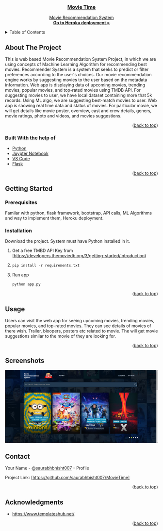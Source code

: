 <div id="top"></div>

<!-- PROJECT LOGO -->
<br />
<div align="center">
  <a href="https://github.com/MovieTimeWebApp/static/images/logo1.png " width="30px>
    ![](/static/images/Screen1.PNG?raw=true "Optional Title")
  </a>

  <h3 align="center">Movie Time </h3>

  <p align="center">
    Movie Recommendation System
    <br />
    <a href="https://movie-time-recommendation.herokuapp.com/"><strong>Go to Heroku deployment »</strong></a>
    <br />
  </p>
</div>



<!-- TABLE OF CONTENTS -->
<details>
  <summary>Table of Contents</summary>
  <ol>
    <li>
      <a href="#about-the-project">About The Project</a>
    </li>
    <li>
      <a href="#getting-started">Getting Started</a>
      <ul>
        <li><a href="#prerequisites">Prerequisites</a></li>
        <li><a href="#installation">Installation</a></li>
      </ul>
    </li>
    <li><a href="#usage">Usage</a></li>
    <li><a href="#screenshots">Screenshots</a></li>
    <li><a href="#contacts">Contacts</a></li>
  </ol>
</details>



<!-- ABOUT THE PROJECT -->
## About The Project

This is web based Movie Recommendation System Project, in which we are using concepts of Machine Learning Algorithm for recommending best movies. Recommender System is a system that seeks to predict or filter preferences according to the user's choices. Our movie recommendation engine works by suggesting movies to the user based on the metadata information.
Web app is displaying data of upcoming movies, trending movies, popular movies, and top-rated movies using TMDB API. For suggesting movies to user, we have local dataset containing more that 5k records. Using ML algo, we are suggesting best-match movies to user.
Web app is showing real time data and status of movies.
For particular movie, we will get details like movie poster, overview, cast and crew details, geners, movie ratings, photo and videos, and movies suggestions.

<p align="right">(<a href="#top">back to top</a>)</p>

### Built With the help of

* [Python](https://www.python.org/)
* [Juypter Notebook](https://jupyter.org/)
* [VS Code](https://code.visualstudio.com/)
* [Flask](https://flask.palletsprojects.com/en/2.1.x/)

<p align="right">(<a href="#top">back to top</a>)</p>


<!-- GETTING STARTED -->
## Getting Started

### Prerequisites

Familar with python, flask framework, bootstrap, API calls, ML Algorithms and way to implement them, Heroku deployment.

### Installation

Download the project.
System must have Python installed in it.

1. Get a free TMBD API Key from [https://developers.themoviedb.org/3/getting-started/introduction)
2. ```py
   pip install -r requirements.txt
   ```
3. Run app
   ```py
   python app.py
   ```

<p align="right">(<a href="#top">back to top</a>)</p>


<!-- USAGE EXAMPLES -->
## Usage

Users can visit the web app for seeing upcoming movies, trending movies, popular movies, and top-rated movies.
They can see details of movies of there wish. Trailer, bloopers, posters etc related to movie.
The will get movie suggestions similar to the movie of they are looking for.

<p align="right">(<a href="#top">back to top</a>)</p>

<!-- Screenshots -->
## Screenshots

 ![](/static/images/Screen1.PNG?raw=true "Optional Title")

<!-- CONTACT -->
## Contact

Your Name - [@saurabhbhisht007](https://github.com/saurabhbisht007) - Profile

Project Link: [https://github.com/saurabhbisht007/MovieTime]

<p align="right">(<a href="#top">back to top</a>)</p>


<!-- ACKNOWLEDGMENTS -->
## Acknowledgments

* https://www.templateshub.net/

<p align="right">(<a href="#top">back to top</a>)</p>


